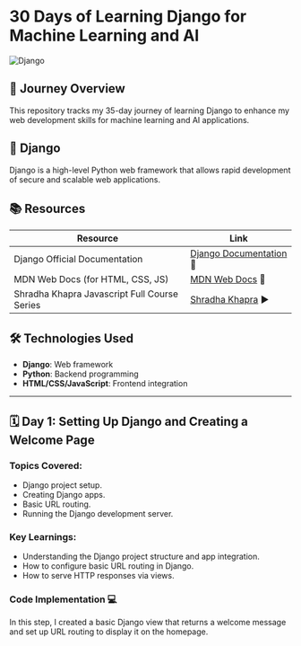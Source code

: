 # **30 Days of Learning Django for Machine Learning and AI**  
![Django](https://github.com/Sahash-Rai/35_Days_Of_Learning_Django/blob/main/assets/Django.png)

## 🚀 **Journey Overview**  
This repository tracks my 35-day journey of learning Django to enhance my web development skills for machine learning and AI applications. 
## 📖 **Django**  
Django is a high-level Python web framework that allows rapid development of secure and scalable web applications.  
## 📚 **Resources**  

| **Resource**                     | **Link**                                                  |
|-----------------------------------|-----------------------------------------------------------|
| Django Official Documentation     | [Django Documentation](https://www.djangoproject.com/)  📄    |
| MDN Web Docs (for HTML, CSS, JS)  | [MDN Web Docs](https://developer.mozilla.org/en-US/) 📄      |
| Shradha Khapra Javascript Full Course Series  | [Shradha Khapra](https://www.youtube.com/watch?v=ajdRvxDWH4w&list=PLGjplNEQ1it_oTvuLRNqXfz_v_0pq6unW])  ▶️   |



## 🛠️ **Technologies Used**  
- **Django**: Web framework  
- **Python**: Backend programming  
- **HTML/CSS/JavaScript**: Frontend integration  


---
## 🗓️ **Day 1: Setting Up Django and Creating a Welcome Page** 

### **Topics Covered:**  
- Django project setup.
- Creating Django apps.
- Basic URL routing.
- Running the Django development server.

### **Key Learnings:**  
- Understanding the Django project structure and app integration.
- How to configure basic URL routing in Django.
- How to serve HTTP responses via views.

### **Code Implementation 💻**  
In this step, I created a basic Django view that returns a welcome message and set up URL routing to display it on the homepage.
